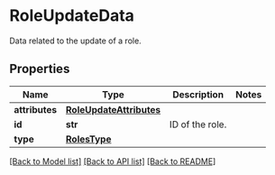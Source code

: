 # RoleUpdateData

Data related to the update of a role.
## Properties
Name | Type | Description | Notes
------------ | ------------- | ------------- | -------------
**attributes** | [**RoleUpdateAttributes**](RoleUpdateAttributes.md) |  | 
**id** | **str** | ID of the role. | 
**type** | [**RolesType**](RolesType.md) |  | 

[[Back to Model list]](README.md#documentation-for-models) [[Back to API list]](README.md#documentation-for-api-endpoints) [[Back to README]](README.md)


